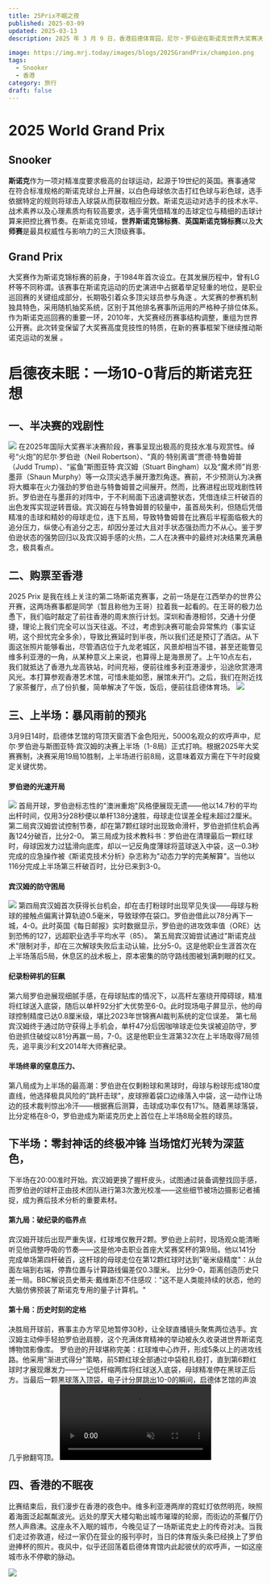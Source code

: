 ```yaml
---
title: 25Prix不眠之夜
published: 2025-03-09
updated: 2025-03-13
description: 2025 年 3 月 9 日，香港启德体育园，尼尔・罗伯逊在斯诺克世界大奖赛决赛中，以 10 - 0 零封斯图尔特・宾汉姆。期间宾汉姆曾做出多杆优秀防守，也凭借高难度球几次上手，却屡屡丢失关键球。罗伯逊抓住机会，毫不手软，最终强势夺冠。​

image: https://img.mrj.today/images/blogs/2025GrandPrix/champion.png
tags:
  - Snooker
  - 香港
category: 旅行
draft: false
---
```

# 2025 World Grand Prix
## Snooker
**斯诺克**作为一项对精准度要求极高的台球运动，起源于19世纪的英国。赛事通常在符合标准规格的斯诺克球台上开展，以白色母球依次击打红色球与彩色球，选手依据特定的规则将球击入球袋从而获取相应分数。斯诺克运动对选手的技术水平、战术素养以及心理素质均有较高要求，选手需凭借精准的击球定位与精细的击球计算来把控比赛节奏。在斯诺克领域，**世界斯诺克锦标赛**、**英国斯诺克锦标赛**以及**大师赛**是最具权威性与影响力的三大顶级赛事。 

## Grand Prix
大奖赛作为斯诺克锦标赛的前身，于1984年首次设立。在其发展历程中，曾有LG杯等不同称谓。该赛事在斯诺克运动的历史演进中占据着举足轻重的地位，是职业巡回赛的关键组成部分，长期吸引着众多顶尖球员参与角逐 。大奖赛的参赛机制独具特色，采用随机抽奖系统，区别于其他排名赛事所运用的严格种子排位体系。作为斯诺克巡回赛的重要一环，2010年，大奖赛经历赛事结构调整，重组为世界公开赛。此次转变保留了大奖赛高度竞技性的特质，在新的赛事框架下继续推动斯诺克运动的发展 。 

# 启德夜未眠：一场10-0背后的斯诺克狂想  
## 一、半决赛的戏剧性 
![](https://img.mrj.today/images/blogs/2025GrandPrix/Vs.png)
在2025年国际大奖赛半决赛阶段，赛事呈现出极高的竞技水准与观赏性。绰号“火炮”的尼尔·罗伯逊（Neil Robertson）、“真的·特别离谱”贾德·特鲁姆普（Judd Trump）、“鲨鱼”斯图亚特·宾汉姆（Stuart Bingham）以及“魔术师”肖恩·墨菲（Shaun Murphy）等一众顶尖选手展开激烈角逐。赛前，不少预测认为决赛将大概率在火力强劲的罗伯逊与特鲁姆普之间展开。然而，比赛进程出现戏剧性转折。罗伯逊在与墨菲的对阵中，于不利局面下迅速调整状态，凭借连续三杆破百的出色发挥实现逆转晋级。宾汉姆在与特鲁姆普的较量中，虽首局失利，但随后凭借精准的击球和精妙的母球走位，连下五局，导致特鲁姆普在比赛后半程面临极大的追分压力，纵使心有追分之志，却因分差过大且对手状态强劲而力不从心。鉴于罗伯逊状态的强势回归以及宾汉姆手感的火热，二人在决赛中的最终对决结果充满悬念，极具看点。 

## 二、购票至香港
2025 Prix 是我在线上关注的第二场斯诺克赛事，之前一场是在江西举办的世界公开赛，这两场赛事都是同学（暂且称他为王哥）拉着我一起看的。在王哥的极力怂恿下，我们临时敲定了前往香港的周末旅行计划。深圳和香港相邻，交通十分便捷，理论上我们完全可以当天往返。不过，考虑到决赛可能会异常焦灼（事实证明，这个担忧完全多余），导致比赛延时到半夜，所以我们还是预订了酒店。从下面这张照片能够看出，尽管酒店位于九龙老城区，风景却相当不错，甚至还能瞥见维多利亚港的一角，从某种意义上来说，也算得上是海景房了。上午10点左右，我们就抵达了香港九龙高铁站，时间充裕，便前往维多利亚港漫步，沿途欣赏港湾风光。本打算参观香港艺术馆，可惜未能如愿，展馆未开门。之后，我们在附近找了家茶餐厅，点了份扒餐，简单解决了午饭，饭后，便前往启德体育场。
![](https://img.mrj.today/images/blogs/2025GrandPrix/Hotel.png)

##  三、上半场：暴风雨前的预兆
3月9日14时，启德体艺馆的穹顶天窗洒下金色阳光，5000名观众的欢呼声中，尼尔·罗伯逊与斯图亚特·宾汉姆的决赛上半场（1-8局）正式打响。根据2025年大奖赛赛制，决赛采用19局10胜制，上半场进行前8局，这意味着双方需在下午时段奠定关键优势。 
####  罗伯逊的光速开局
![](https://img.mrj.today/images/blogs/2025GrandPrix/hit2.jpg)
首局开球，罗伯逊标志性的"澳洲重炮"风格便展现无遗——他以14.7秒的平均出杆时间，仅用3分28秒便以单杆138分速胜，母球走位误差全程未超过2厘米。第二局宾汉姆尝试控制节奏，却在第7颗红球时出现致命滑杆，罗伯逊抓住机会再轰124分破百，比分2-0。 第三局成为技术教科书：罗伯逊在清理最后一颗红球时，母球因发力过猛滑向底库，却以一记反角度薄球将蓝球送入中袋，这一0.3秒完成的应急操作被《斯诺克技术分析》杂志称为"动态力学的完美解算"。当他以116分完成上半场第三杆破百时，比分已来到3-0。 
#### 宾汉姆的防守困局
![](https://img.mrj.today/images/blogs/2025GrandPrix/hit1.jpg)
第四局宾汉姆首次获得长台机会，却在击打粉球时出现罕见失误——母球与粉球的接触点偏离计算轨迹0.5毫米，导致球停在袋口。罗伯逊借此以78分再下一城，4-0。此时英国《每日邮报》实时数据显示，罗伯逊的进攻效率值（ORE）达到恐怖的127，远超职业选手平均水平（85）。 第五局宾汉姆尝试通过"斯诺克战术"限制对手，却在三次解球失败后主动认输，比分5-0。这是他职业生涯首次在上半场落后5局，休息区的战术板上，原本密集的防守路线图被划满刺眼的红叉。 
#### 纪录粉碎机的狂飙
第六局罗伯逊展现细腻手感，在母球贴库的情况下，以高杆左塞绕开障碍球，精准将红球送入底袋，随后以单杆92分扩大优势至6-0。此时现场电子屏显示，他的母球控制精度已达0.8厘米级，堪比2023年世锦赛AI裁判系统的定位误差。 第七局宾汉姆终于通过防守获得上手机会，单杆47分后因咖啡球走位失误被迫防守，罗伯逊抓住破绽以81分再赢一局，7-0。这是他职业生涯第32次在上半场取得7局领先，追平奥沙利文2014年大师赛纪录。 
#### 半场终章的窒息压力、
第八局成为上半场的最高潮：罗伯逊在仅剩粉球和黑球时，母球与粉球形成180度直线，他选择极具风险的"跳杆击球"，皮球擦着袋口边缘落入中袋，这一动作让场边的技术裁判惊出冷汗——根据赛后测算，击球成功率仅有17%。随着黑球落袋，比分定格在8-0，罗伯逊成为斯诺克历史上首位在上半场8局全胜的球员。 

## 下半场：零封神话的终极冲锋 当场馆灯光转为深蓝色，
下半场在20:00准时开始。宾汉姆更换了握杆皮头，试图通过装备调整找回手感，而罗伯逊的球杆正由技术团队进行第3次激光校准——这些细节被场边摄影记者捕捉，成为赛后技术分析的重要素材。 
#### 第九局：破纪录的临界点
宾汉姆开球后出现严重失误，红球堆仅散开2颗。罗伯逊上前时，现场观众能清晰听见他调整呼吸的节奏——这是他冲击职业首座大奖赛奖杯的第9局。他以141分完成单场第四杆破百，这杆球的母球走位在第12颗红球时达到"毫米级精度"：从台面左端到右端，停靠位置与计算路线偏差仅0.3厘米。 比分9-0，距离创造历史只差一局。BBC解说员史蒂夫·戴维斯忍不住感叹："这不是人类能持续的状态，他的大脑仿佛预装了斯诺克专用的量子计算机。" 
#### 第十局：历史时刻的定格 
决胜局开球前，赛事主办方罕见地暂停30秒，让全球直播镜头聚焦两位选手。宾汉姆主动伸手轻拍罗伯逊肩膀，这个充满体育精神的举动被永久收录进世界斯诺克博物馆影像库。 罗伯逊的开球堪称完美：红球堆中心炸开，形成5条以上的进攻线路。他采用"渐进式得分"策略，前5颗红球全部通过中袋稳扎稳打，直到第6颗红球时才展现爆发力——一记低杆缩两库将红球送入底袋，母球精准停在黑球正后方。当最后一颗黑球落入顶袋，电子计分屏跳出10-0的瞬间，启德体艺馆的声浪几乎掀翻穹顶。 
<video autoplay muted loop src="https://img.mrj.today/images/blogs/2025GrandPrix/video.mp4"></video>

## 四、香港的不眠夜
比赛结束后，我们漫步在香港的夜色中。维多利亚港两岸的霓虹灯依然明亮，映照着海面泛起粼粼波光。远处的摩天大楼勾勒出城市璀璨的轮廓，而街边的茶餐厅仍然人声鼎沸。这座永不入眠的城市，今晚见证了一场斯诺克史上的传奇对决。当我们走过弥敦道，经过一家仍在营业的报刊亭时，当日的体育版头条已经换上了罗伯逊捧杯的照片。夜风中，似乎还回荡着启德体育馆内此起彼伏的欢呼声，一如这座城市永不停歇的脉动。

![](https://img.mrj.today/images/blogs/2025GrandPrix/hkn2.jpg)
